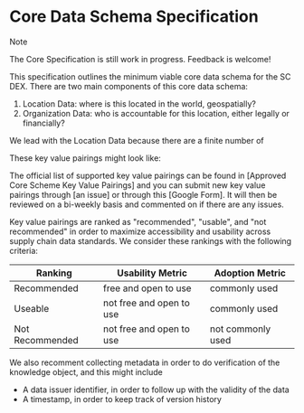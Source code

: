 # Core Data Schema Specification

> [!NOTE]
> The Core Specification is still work in progress. Feedback is welcome!

This specification outlines the minimum viable core data schema for the SC DEX. There are two main components of this core data schema: 

1. Location Data: where is this located in the world, geospatially? 
2. Organization Data: who is accountable for this location, either legally or financially?

We lead with the Location Data because there are a finite number of 

These key value pairings might look like: 

The official list of supported key value pairings can be found in [Approved Core Scheme Key Value Pairings] and you can submit new key value pairings through [an issue] or through this [Google Form]. It will then be reviewed on a bi-weekly basis and commented on if there are any issues. 

Key value pairings are ranked as "recommended", "usable", and "not recommended" in order to maximize accessibility and usability across supply chain data standards. We consider these rankings with the following criteria: 

| Ranking | Usability Metric | Adoption Metric |
| ----- | ----------- | ----------- |
|Recommended| free and open to use | commonly used |
|Useable| not free and open to use | commonly used |
|Not Recommended| not free and open to use | not commonly used |

We also recomment collecting metadata in order to do verification of the knowledge object, and this might include
- A data issuer identifier, in order to follow up with the validity of the data
- A timestamp, in order to keep track of version history
